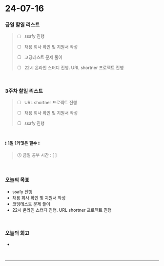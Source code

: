 # 24-07-16
### 금일 할일 리스트
> - [ ]  ssafy 진행
>
> - [ ]  채용 회사 확인 및 지원서 작성
>
> - [ ]  코딩테스트 문제 풀이
>
> - [ ]  22시 온라인 스터디 진행. URL shortner 프로젝트 진행

<br/>

### 3주차 할일 리스트  
> - [ ]  URL shortner 프로젝트 진행
>
> - [ ]  채용 회사 확인 및 지원서 작성
>
> - [ ]  ssafy 진행

<br/>

❗ **1일 1커밋은 필수** ❗
> 🕒 금일 공부 시간 : [  ]

<br/>

### 오늘의 목표
- ssafy 진행
- 채용 회사 확인 및 지원서 작성
- 코딩테스트 문제 풀이
- 22시 온라인 스터디 진행. URL shortner 프로젝트 진행


<br>

### 오늘의 회고
- 


<br/>

------------  
